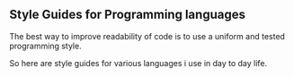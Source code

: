 ## Style Guides for Programming languages


The best way to improve readability of code is to use a uniform and
tested programming style.

So here are style guides for various languages i use in day to day life.
